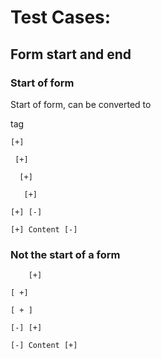 # Test Cases: 

## Form start and end

### Start of form

Start of form, can be converted to <form> tag

```
[+]
```

```
 [+]
```

```
  [+]
```

```
   [+]
```

```
[+] [-]
```

```
[+] Content [-]

```

### Not the start of a form

```
    [+]
```

```    
[ +]
```

```
[ + ]
```

```
[-] [+]
```

```
[-] Content [+]
```
